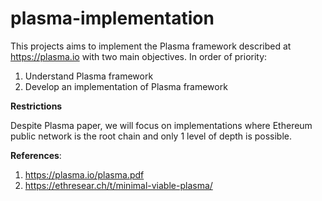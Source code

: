 # plasma-implementation
This projects aims to implement the Plasma framework described at https://plasma.io with two main objectives. In order of priority:

1. Understand Plasma framework
2. Develop an implementation of Plasma framework

**Restrictions**

Despite Plasma paper, we will focus on implementations where Ethereum public network is the root chain and only 1 level of depth is possible.

**References**:
1. https://plasma.io/plasma.pdf
2. https://ethresear.ch/t/minimal-viable-plasma/

